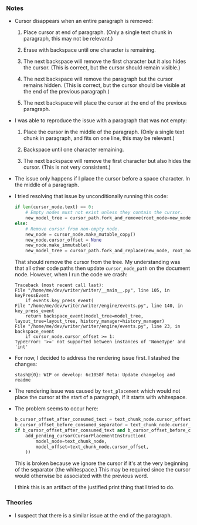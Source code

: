 ### Notes

-   Cursor disappears when an entire paragraph is removed:

     1. Place cursor at end of paragraph.
        (Only a single text chunk in paragraph, this may not be relevant.)

     2. Erase with backspace until one character is remaining.

     3. The next backspace will remove the first character but it also hides the cursor.
        (This is correct, but the cursor should remain visible.)

     4. The next backspace will remove the paragraph but the cursor remains hidden.
        (This is correct, but the cursor should be visible at the end of the previous paragraph.)

     5. The next backspace will place the cursor at the end of the previous paragraph.

-   I was able to reproduce the issue with a paragraph that was not empty:

     1. Place the cursor in the middle of the paragraph.
        (Only a single text chunk in paragraph, and fits on one line, this may be relevant.)

     2. Backspace until one character remaining.

     4. The next backspace will remove the first character but also hides the cursor.
        (This is not very consistent.)

-   The issue only happens if I place the cursor before a space character.
    In the middle of a paragraph.

-   I tried resolving that issue by unconditionally running this code:

    ```python
    if len(cursor_node.text) == 0:
        # Empty nodes must not exist unless they contain the cursor.
        new_model_tree = cursor_path.fork_and_remove(root_node=new_model_tree)
    else:
        # Remove cursor from non-empty node.
        new_node = cursor_node.make_mutable_copy()
        new_node.cursor_offset = None
        new_node.make_immutable()
        new_model_tree = cursor_path.fork_and_replace(new_node, root_node=new_model_tree)
    ```

    That should remove the cursor from the tree.
    My understanding was that all other code paths then update `cursor_node_path` on the document node.
    However, when I run the code we crash:

    ```none
    Traceback (most recent call last):
    File "/home/me/dev/writer/writer/__main__.py", line 105, in keyPressEvent
        if events.key_press_event(
    File "/home/me/dev/writer/writer/engine/events.py", line 140, in key_press_event
        return backspace_event(model_tree=model_tree, layout_tree=layout_tree, history_manager=history_manager)
    File "/home/me/dev/writer/writer/engine/events.py", line 23, in backspace_event
        if cursor_node.cursor_offset >= 1:
    TypeError: '>=' not supported between instances of 'NoneType' and 'int'

    ```

-   For now, I decided to address the rendering issue first.
    I stashed the changes:

    ```none
    stash@{0}: WIP on develop: 6c1058f Meta: Update changelog and readme
    ```

-   The rendering issue was caused by `text_placement` which would not place the cursor at the start of a paragraph,
    if it starts with whitespace.

-   The problem seems to occur here:

    ```python
    b_cursor_offset_after_consumed_text = text_chunk_node.cursor_offset > model_node_offset_before + len(text_before)
    b_cursor_offset_before_consumed_separator = text_chunk_node.cursor_offset < model_node_offset
    if b_cursor_offset_after_consumed_text and b_cursor_offset_before_consumed_separator:
        add_pending_cursor(CursorPlacementInstruction(
            model_node=text_chunk_node,
            model_offset=text_chunk_node.cursor_offset,
        ))
    ```

    This is broken because we ignore the cursor if it's at the very beginning of the separator (the whitespace.)
    This may be required since the cursor would otherwise be associated with the previous word.

    I think this is an artifact of the justified print thing that I tried to do.

### Theories

-   I suspect that there is a similar issue at the end of the paragraph.
